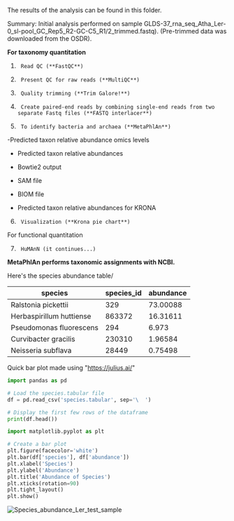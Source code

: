 The results of the analysis can be found in this folder.

Summary: Initial analysis performed on sample GLDS-37_rna_seq_Atha_Ler-0_sl-pool_GC_Rep5_R2-GC-C5_R1/2_trimmed.fastq). 
(Pre-trimmed data was downloaded from the OSDR).


**For taxonomy quantitation**

1.      Read QC (**FastQC**)

2.      Present QC for raw reads (**MultiQC**)

3.      Quality trimming (**Trim Galore!**)

4.      Create paired-end reads by combining single-end reads from two separate Fastq files (**FASTQ interlacer**)

5.      To identify bacteria and archaea (**MetaPhlAn**)

-Predicted taxon relative abundance omics levels

- Predicted taxon relative abundances

- Bowtie2 output

- SAM file

- BIOM file

- Predicted taxon relative abundances for KRONA

6.      Visualization (**Krona pie chart**)

For functional quantitation

7.      HuMAnN (it continues...)



**MetaPhlAn performs taxonomic assignments with NCBI.** 

Here's the species abundance table/ 

| species                    | species_id | abundance |
|----------------------------|------------|-----------|
| Ralstonia pickettii        | 329        | 73.00088  |
| Herbaspirillum huttiense   | 863372     | 16.31611  |
| Pseudomonas fluorescens    | 294        | 6.973     |
| Curvibacter gracilis       | 230310     | 1.96584   |
| Neisseria subflava         | 28449      | 0.75498   |



Quick bar plot made using "https://julius.ai/" 

```python
import pandas as pd

# Load the species.tabular file
df = pd.read_csv('species.tabular', sep='\	')

# Display the first few rows of the dataframe
print(df.head())

import matplotlib.pyplot as plt

# Create a bar plot
plt.figure(facecolor='white')
plt.bar(df['species'], df['abundance'])
plt.xlabel('Species')
plt.ylabel('Abundance')
plt.title('Abundance of Species')
plt.xticks(rotation=90)
plt.tight_layout()
plt.show()
```


![Species_abundance_Ler_test_sample](https://github.com/dr-richard-barker/Microbiome_seedlings_in_space/assets/8679982/4d9fe3e8-c558-4c1a-9cdf-3d3063350d42)


